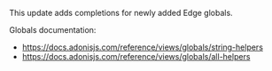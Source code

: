 This update adds completions for newly added Edge globals. 

Globals documentation:

- https://docs.adonisjs.com/reference/views/globals/string-helpers
- https://docs.adonisjs.com/reference/views/globals/all-helpers
